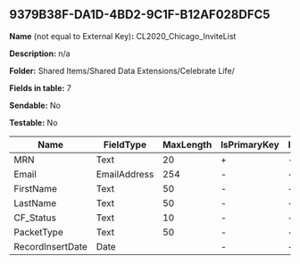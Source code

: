 ## 9379B38F-DA1D-4BD2-9C1F-B12AF028DFC5

**Name** (not equal to External Key)**:** CL2020_Chicago_InviteList

**Description:** n/a

**Folder:** Shared Items/Shared Data Extensions/Celebrate Life/

**Fields in table:** 7

**Sendable:** No

**Testable:** No

| Name | FieldType | MaxLength | IsPrimaryKey | IsNullable | DefaultValue |
| --- | --- | --- | --- | --- | --- |
| MRN | Text | 20 | + | - |  |
| Email | EmailAddress | 254 | - | + |  |
| FirstName | Text | 50 | - | + |  |
| LastName | Text | 50 | - | + |  |
| CF_Status | Text | 10 | - | + |  |
| PacketType | Text | 50 | - | + |  |
| RecordInsertDate | Date |  | - | + | GETDATE() |
